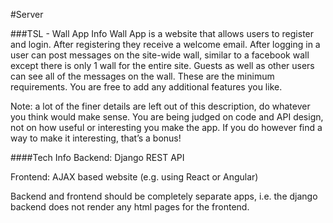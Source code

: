 #Server

###TSL - Wall App Info
Wall App is a website that allows users to register and login.  After registering they receive a welcome email.  After logging in a user can post messages on the site-wide wall, similar to a facebook wall except there is only 1 wall for the entire site.  Guests as well as other users can see all of the messages on the wall.  These are the minimum requirements.  You are free to add any additional features you like.

Note: a lot of the finer details are left out of this description, do whatever you think would make sense.  You are being judged on code and API design, not on how useful or interesting you make the app.  If you do however find a way to make it interesting, that’s a bonus!

####Tech Info
 Backend: Django REST API

 Frontend: AJAX based website (e.g. using React or Angular)

Backend and frontend should be completely separate apps, i.e. the django backend does not render any html pages for the frontend.